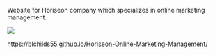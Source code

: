 Website for Horiseon company which specializes in online marketing management.


<img src="Develop/assets/images/Homepage picture">

https://blchilds55.github.io/Horiseon-Online-Marketing-Management/

